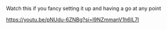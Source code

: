 Watch this if you fancy setting it up and having a go at any point

https://youtu.be/pNUdu-6ZNBg?si=l9NZmmanV1h6IL7l
